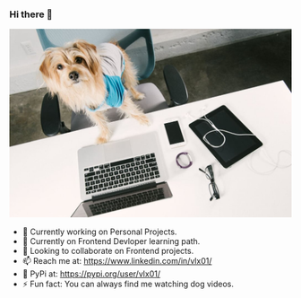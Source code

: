 
### Hi there 👋
<img src = 'https://github.com/vlx01/vlx01/blob/master/Tech-Geek-Dad.jpg' width="100%" height="80%">



- 🔭 Currently working on Personal Projects.
- 🌱 Currently on Frontend Devloper learning path.
- 👯 Looking to collaborate on Frontend projects.
- 📫 Reach me at: https://www.linkedin.com/in/vlx01/
- 🐍 PyPi at: https://pypi.org/user/vlx01/
- ⚡ Fun fact: You can always find me watching dog videos.
